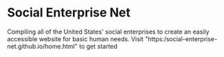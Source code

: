# Social Enterprise Net
Compiling all of the United States' social enterprises to create an easily accessible website for basic human needs.
Visit "https:/social-enterprise-net.github.io/home.html" to get started
